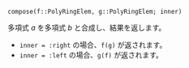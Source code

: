 ```
compose(f::PolyRingElem, g::PolyRingElem; inner)
```

多項式 $a$ を多項式 $b$ と合成し、結果を返します。

  * `inner = :right` の場合、`f(g)` が返されます。
  * `inner = :left` の場合、`g(f)` が返されます。
